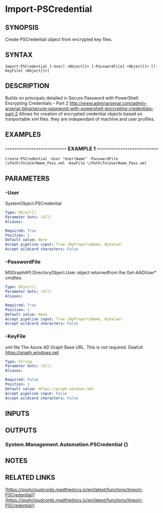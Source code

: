 # Import-PSCredential

## SYNOPSIS
Create PSCredential object from encrypted key files.

## SYNTAX

```
Import-PSCredential [-User] <Object[]> [-PasswordFile] <Object[]> [[-KeyFile] <Object[]>]
```

## DESCRIPTION
Builds on principals detailed in Secure Password with PowerShell: Encrypting Credentials – Part 2 http://www.adminarsenal.com/admin-arsenal-blog/secure-password-with-powershell-encrypting-credentials-part-2
Allows for creation of encrypted credential objects based on tranportable xml files. they are independant of machine and user profiles.


## EXAMPLES

### -------------------------- EXAMPLE 1 --------------------------
```
Create-PSCredential -User "User\Name" -PasswordFile \\Path\To\UserName_Pass.xml -KeyFile \\Path\To\UserName_Pass.xml
```

## PARAMETERS

### -User
SystemObject.PSCredential

```yaml
Type: Object[]
Parameter Sets: (All)
Aliases: 

Required: True
Position: 1
Default value: None
Accept pipeline input: True (ByPropertyName, ByValue)
Accept wildcard characters: False
```

### -PasswordFile
MSGraphAPI.DirectoryObject.User object returnedfrom the Get-AADUser* cmdltes

```yaml
Type: Object[]
Parameter Sets: (All)
Aliases: 

Required: True
Position: 2
Default value: None
Accept pipeline input: True (ByPropertyName, ByValue)
Accept wildcard characters: False
```

### -KeyFile
xml file The Azure AD Graph Base URL.
This is not required.
Deafult
     https://graph.windows.net

```yaml
Type: String
Parameter Sets: (All)
Aliases: 

Required: False
Position: 3
Default value: Https://graph.windows.net
Accept pipeline input: False
Accept wildcard characters: False
```

## INPUTS

## OUTPUTS

### System.Management.Automation.PSCredential {}

## NOTES

## RELATED LINKS
[https://poshcloudcords.readthedocs.io/en/latest/functions/Import-PSCredential/](https://poshcloudcords.readthedocs.io/en/latest/functions/Import-PSCredential/)



